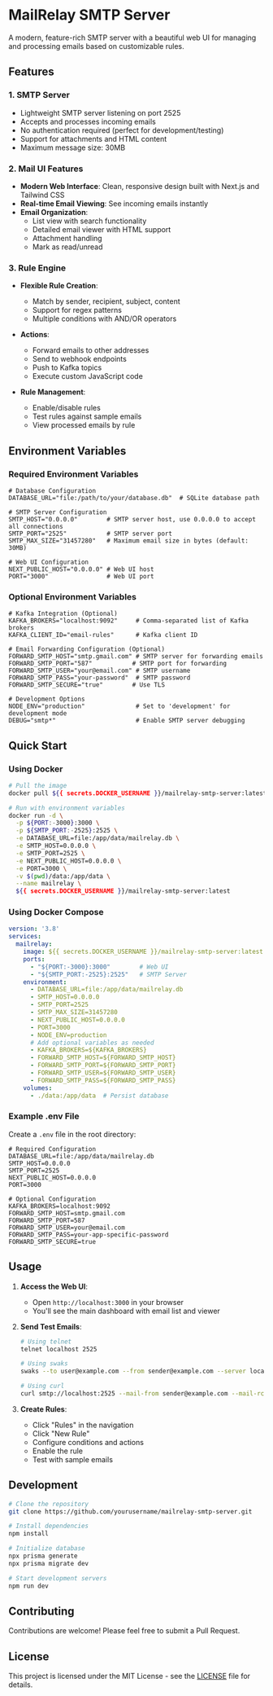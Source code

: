 # MailRelay SMTP Server

A modern, feature-rich SMTP server with a beautiful web UI for managing and processing emails based on customizable rules.

## Features

### 1. SMTP Server
- Lightweight SMTP server listening on port 2525
- Accepts and processes incoming emails
- No authentication required (perfect for development/testing)
- Support for attachments and HTML content
- Maximum message size: 30MB

### 2. Mail UI Features
- **Modern Web Interface**: Clean, responsive design built with Next.js and Tailwind CSS
- **Real-time Email Viewing**: See incoming emails instantly
- **Email Organization**:
  - List view with search functionality
  - Detailed email viewer with HTML support
  - Attachment handling
  - Mark as read/unread
  
### 3. Rule Engine
- **Flexible Rule Creation**:
  - Match by sender, recipient, subject, content
  - Support for regex patterns
  - Multiple conditions with AND/OR operators
  
- **Actions**:
  - Forward emails to other addresses
  - Send to webhook endpoints
  - Push to Kafka topics
  - Execute custom JavaScript code
  
- **Rule Management**:
  - Enable/disable rules
  - Test rules against sample emails
  - View processed emails by rule

## Environment Variables

### Required Environment Variables
```env
# Database Configuration
DATABASE_URL="file:/path/to/your/database.db"  # SQLite database path

# SMTP Server Configuration
SMTP_HOST="0.0.0.0"        # SMTP server host, use 0.0.0.0 to accept all connections
SMTP_PORT="2525"           # SMTP server port
SMTP_MAX_SIZE="31457280"   # Maximum email size in bytes (default: 30MB)

# Web UI Configuration
NEXT_PUBLIC_HOST="0.0.0.0" # Web UI host
PORT="3000"                # Web UI port
```

### Optional Environment Variables
```env
# Kafka Integration (Optional)
KAFKA_BROKERS="localhost:9092"     # Comma-separated list of Kafka brokers
KAFKA_CLIENT_ID="email-rules"      # Kafka client ID

# Email Forwarding Configuration (Optional)
FORWARD_SMTP_HOST="smtp.gmail.com" # SMTP server for forwarding emails
FORWARD_SMTP_PORT="587"           # SMTP port for forwarding
FORWARD_SMTP_USER="your@email.com" # SMTP username
FORWARD_SMTP_PASS="your-password"  # SMTP password
FORWARD_SMTP_SECURE="true"        # Use TLS

# Development Options
NODE_ENV="production"              # Set to 'development' for development mode
DEBUG="smtp*"                      # Enable SMTP server debugging
```

## Quick Start

### Using Docker

```bash
# Pull the image
docker pull ${{ secrets.DOCKER_USERNAME }}/mailrelay-smtp-server:latest

# Run with environment variables
docker run -d \
  -p ${PORT:-3000}:3000 \
  -p ${SMTP_PORT:-2525}:2525 \
  -e DATABASE_URL=file:/app/data/mailrelay.db \
  -e SMTP_HOST=0.0.0.0 \
  -e SMTP_PORT=2525 \
  -e NEXT_PUBLIC_HOST=0.0.0.0 \
  -e PORT=3000 \
  -v $(pwd)/data:/app/data \
  --name mailrelay \
  ${{ secrets.DOCKER_USERNAME }}/mailrelay-smtp-server:latest
```

### Using Docker Compose

```yaml
version: '3.8'
services:
  mailrelay:
    image: ${{ secrets.DOCKER_USERNAME }}/mailrelay-smtp-server:latest
    ports:
      - "${PORT:-3000}:3000"        # Web UI
      - "${SMTP_PORT:-2525}:2525"   # SMTP Server
    environment:
      - DATABASE_URL=file:/app/data/mailrelay.db
      - SMTP_HOST=0.0.0.0
      - SMTP_PORT=2525
      - SMTP_MAX_SIZE=31457280
      - NEXT_PUBLIC_HOST=0.0.0.0
      - PORT=3000
      - NODE_ENV=production
      # Add optional variables as needed
      - KAFKA_BROKERS=${KAFKA_BROKERS}
      - FORWARD_SMTP_HOST=${FORWARD_SMTP_HOST}
      - FORWARD_SMTP_PORT=${FORWARD_SMTP_PORT}
      - FORWARD_SMTP_USER=${FORWARD_SMTP_USER}
      - FORWARD_SMTP_PASS=${FORWARD_SMTP_PASS}
    volumes:
      - ./data:/app/data  # Persist database
```

### Example .env File
Create a `.env` file in the root directory:

```env
# Required Configuration
DATABASE_URL=file:/app/data/mailrelay.db
SMTP_HOST=0.0.0.0
SMTP_PORT=2525
NEXT_PUBLIC_HOST=0.0.0.0
PORT=3000

# Optional Configuration
KAFKA_BROKERS=localhost:9092
FORWARD_SMTP_HOST=smtp.gmail.com
FORWARD_SMTP_PORT=587
FORWARD_SMTP_USER=your@email.com
FORWARD_SMTP_PASS=your-app-specific-password
FORWARD_SMTP_SECURE=true
```

## Usage

1. **Access the Web UI**:
   - Open `http://localhost:3000` in your browser
   - You'll see the main dashboard with email list and viewer

2. **Send Test Emails**:
   ```bash
   # Using telnet
   telnet localhost 2525
   
   # Using swaks
   swaks --to user@example.com --from sender@example.com --server localhost --port 2525
   
   # Using curl
   curl smtp://localhost:2525 --mail-from sender@example.com --mail-rcpt receiver@example.com --upload-file email.txt
   ```

3. **Create Rules**:
   - Click "Rules" in the navigation
   - Click "New Rule"
   - Configure conditions and actions
   - Enable the rule
   - Test with sample emails

## Development

```bash
# Clone the repository
git clone https://github.com/yourusername/mailrelay-smtp-server.git

# Install dependencies
npm install

# Initialize database
npx prisma generate
npx prisma migrate dev

# Start development servers
npm run dev
```

## Contributing

Contributions are welcome! Please feel free to submit a Pull Request.

## License

This project is licensed under the MIT License - see the [LICENSE](LICENSE) file for details.